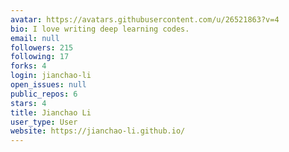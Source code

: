```yaml
---
avatar: https://avatars.githubusercontent.com/u/26521863?v=4
bio: I love writing deep learning codes.
email: null
followers: 215
following: 17
forks: 4
login: jianchao-li
open_issues: null
public_repos: 6
stars: 4
title: Jianchao Li
user_type: User
website: https://jianchao-li.github.io/
---
```

